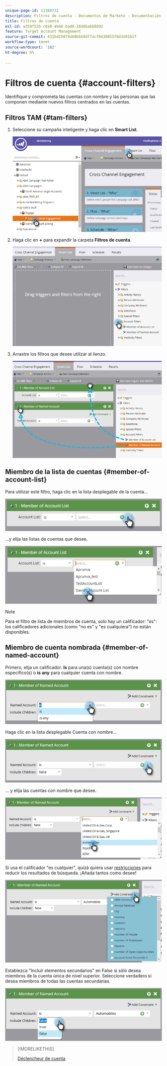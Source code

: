 ```yaml
---
unique-page-id: 11380732
description: Filtros de cuenta - Documentos de Marketo - Documentación del producto
title: Filtros de cuenta
exl-id: a359f53b-c0a0-4b46-bad0-2840ba668892
feature: Target Account Management
source-git-commit: 431bd258f9a68bbb9df7acf043085578d3d91b1f
workflow-type: tm+mt
source-wordcount: '182'
ht-degree: 6%

---
```


# Filtros de cuenta {#account-filters}

Identifique y comprometa las cuentas con nombre y las personas que las componen mediante nuevos filtros centrados en las cuentas.

## Filtros TAM {#tam-filters}

1. Seleccione su campaña inteligente y haga clic en **Smart List**.

   ![](assets/one.png)

1. Haga clic en **+** para expandir la carpeta **Filtros de cuenta**.

   ![](assets/two.png)

1. Arrastre los filtros que desee utilizar al lienzo.

   ![](assets/three.png)

## Miembro de la lista de cuentas {#member-of-account-list}

Para utilizar este filtro, haga clic en la lista desplegable de la cuenta...

![](assets/four.png)

...y elija las listas de cuentas que desee.

![](assets/five.png)

>[!NOTE]
>
>Para el filtro de lista de miembros de cuenta, solo hay un calificador: &quot;es&quot;: los calificadores adicionales (como &quot;no es&quot; y &quot;es cualquiera&quot;) no están disponibles.

## Miembro de cuenta nombrada {#member-of-named-account}

Primero, elija un calificador. **Is** para una(s) cuenta(s) con nombre específico(s) o **is any** para cualquier cuenta con nombre.

![](assets/six.png)

Haga clic en la lista desplegable Cuenta con nombre...

![](assets/seven.png)

... y elija las cuentas con nombre que desee.

![](assets/eight.png)

Si usa el calificador &quot;es cualquier&quot;, quizá quiera usar [restricciones](/help/marketo/product-docs/core-marketo-concepts/smart-lists-and-static-lists/using-smart-lists/add-a-constraint-to-a-smart-list-filter.md) para reducir los resultados de búsqueda. ¡Añada tantos como desee!

![](assets/nine.png)

Establezca &quot;Incluir elementos secundarios&quot; en False si sólo desea miembros de la cuenta única de nivel superior. Seleccione verdadero si desea miembros de todas las cuentas secundarias.

![](assets/ten.png)

>[!MORELIKETHIS]
>
>[Déclencheur de cuenta](/help/marketo/product-docs/target-account-management/engage/account-triggers.md)
